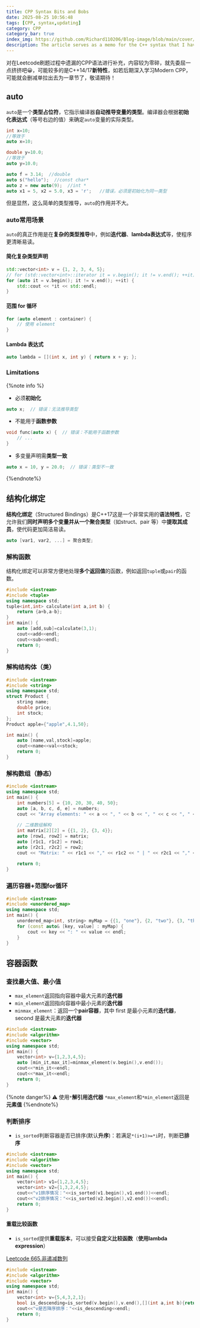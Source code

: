 ```yaml
---
title: CPP Syntax Bits and Bobs
date: 2025-08-25 10:56:48
tags: [CPP, syntax,updating]
category: CPP
category_bar: true
index_img: https://github.com/Richard110206/Blog-image/blob/main/cover/CPPmemo.png?raw=true
description: The article serves as a memo for the C++ syntax that I have forgotten, which mainly includes the new features of C++14 and C++17.
---
```


对在Leetcode刷题过程中遗漏的CPP语法进行补充，内容较为零碎，就先委屈一点挤挤吧:grinning:，可能较多的是C++14/17**新特性**，如若后期深入学习Modern CPP，可能就会删减单拉出去为一章节了，敬请期待！

## auto
`auto`是一个**类型占位符**，它指示编译器**自动推导变量的类型**。编译器会根据**初始化表达式**（等号右边的值）来确定`auto`变量的实际类型。
```cpp
int x=10;
//等效于
auto x=10;
```
```cpp
double y=10.0;
//等效于
auto y=10.0;
```
```cpp
auto f = 3.14;  //double
auto s("hello");  //const char*
auto z = new auto(9);  //int *
auto x1 = 5, x2 = 5.0, x3 = 'r';   //错误，必须是初始化为同一类型
```
但是显然，这么简单的类型推导，`auto`的作用并不大。

### auto常用场景
`auto`的真正作用是在**复杂的类型推导**中，例如**迭代器**、**lambda表达式**等，使程序更清晰易读。

#### 简化复杂类型声明
```cpp
std::vector<int> v = {1, 2, 3, 4, 5};
// for (std::vector<int>::iterator it = v.begin(); it != v.end(); ++it) {
for (auto it = v.begin(); it != v.end(); ++it) {
    std::cout << *it << std::endl;
}
```

#### 范围 for 循环
```cpp
for (auto element : container) {
    // 使用 element
}
```

#### Lambda 表达式
```cpp
auto lambda = [](int x, int y) { return x + y; };
```

### Limitations
{%note info %}
- 必须**初始化**
```cpp
auto x;  // 错误：无法推导类型
```
- 不能用于**函数参数**
```cpp
void func(auto x) {  // 错误：不能用于函数参数
    // ...
}
```
- 多变量声明需**类型一致**
```cpp
auto x = 10, y = 20.0;  // 错误：类型不一致
```
{%endnote%}

## 结构化绑定
**结构化绑定**（Structured Bindings）是C++17这是一个非常实用的**语法特性**，它允许我们**同时声明多个变量并从一个聚合类型**（如struct、pair 等）中**提取其成员**，使代码更加简洁易读。
```cpp
auto [var1, var2, ...] = 聚合类型;
```
### 解构函数
结构化绑定可以非常方便地处理**多个返回值**的函数，例如返回`tuple`或`pair`的函数。
```cpp
#include <iostream>
#include <tuple>
using namespace std;
tuple<int,int> calculate(int a,int b) {
    return {a+b,a-b};
}
int main() {
    auto [add,sub]=calculate(3,1);
    cout<<add<<endl;
    cout<<sub<<endl;
    return 0;
}
```
### 解构结构体（类）
```cpp
#include <iostream>
#include <string>
using namespace std;
struct Product {
    string name;
    double price;
    int stock;
};
Product apple={"apple",4.1,50};

int main() {
    auto [name,val,stock]=apple;
    cout<<name<<val<<stock;
    return 0;
}
```
### 解构数组（静态）
```cpp
#include <iostream>
using namespace std;
int main() {
    int numbers[5] = {10, 20, 30, 40, 50};
    auto [a, b, c, d, e] = numbers;
    cout << "Array elements: " << a << ", " << b << ", " << c << ", " << d << ", " << e << std::endl;
    
    // 二维数组解构
    int matrix[2][2] = {{1, 2}, {3, 4}};
    auto [row1, row2] = matrix;
    auto [r1c1, r1c2] = row1;
    auto [r2c1, r2c2] = row2;
    cout << "Matrix: " << r1c1 << "," << r1c2 << " | " << r2c1 << "," << r2c2 << endl;
    
    return 0;
}
```
### 遍历容器+范围for循环
```cpp
#include <iostream>
#include <unordered_map>
using namespace std;
int main() {
    unordered_map<int, string> myMap = {{1, "one"}, {2, "two"}, {3, "three"}};
    for (const auto& [key, value] : myMap) {
        cout << key << ": " << value << endl;
    }
}
```

## 容器函数
### 查找最大值、最小值
- `max_element`返回指向容器中最大元素的**迭代器**
- `min_element`返回指向容器中最小元素的**迭代器**
- `minmax_element`：返回一个**pair容器**，其中 first 是最小元素的**迭代器**，second 是最大元素的**迭代器**

```cpp
#include <iostream>
#include <algorithm>
#include <vector>
using namespace std;
int main() {
    vector<int> v={1,2,3,4,5};
    auto [min_it,max_it]=minmax_element(v.begin(),v.end());
    cout<<*min_it<<endl;
    cout<<*max_it<<endl;
    return 0;
}
```

{%note danger%}
:warning: 使用`*`**解引用迭代器**
`*max_element`和`*min_element`返回是**元素值**
{%endnote%}

### 判断排序
- `is_sorted`判断容器是否已排序(默认**升序**)：若满足`*(i+1)>=*i`时，判断**已排序**

```cpp
#include <iostream>
#include <algorithm>
#include <vector>
using namespace std;
int main() {
    vector<int> v1={1,2,3,4,5};
    vector<int> v2={1,3,2,4,5};
    cout<<"v1排序情况："<<is_sorted(v1.begin(),v1.end())<<endl;
    cout<<"v2排序情况："<<is_sorted(v2.begin(),v2.end())<<endl;
    return 0;
}
```

#### 重载比较函数
- `is_sorted`提供**重载版本**，可以接受**自定义比较函数**（**使用lambda expression**）

[Leetcode 665.非递减数列](https://leetcode.cn/problems/non-decreasing-array)

```cpp
#include <iostream>
#include <algorithm>
#include <vector>
using namespace std;
int main() {
    vector<int> v={5,4,3,2,1};
    bool is_descending=is_sorted(v.begin(),v.end(),[](int a,int b){return a>b;});
    cout<<"v是否降序排序："<<is_descending<<endl;
    return 0;
}
```

